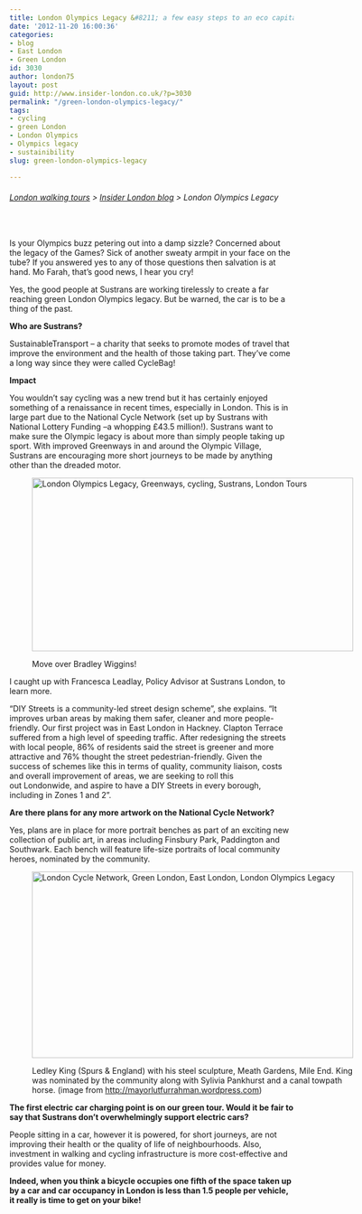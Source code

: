 ```yaml
---
title: London Olympics Legacy &#8211; a few easy steps to an eco capital
date: '2012-11-20 16:00:36'
categories:
- blog
- East London
- Green London
id: 3030
author: london75
layout: post
guid: http://www.insider-london.co.uk/?p=3030
permalink: "/green-london-olympics-legacy/"
tags:
- cycling
- green London
- London Olympics
- Olympics legacy
- sustainibility
slug: green-london-olympics-legacy

---
```

###### [London walking tours](http://http://www.insider-london.co.uk/ "London walking tours") > [Insider London blog](http://http://www.insider-london.co.uk/blog/ "Insider London blog") > London Olympics Legacy

&nbsp;

Is your Olympics buzz petering out into a damp sizzle? Concerned about the legacy of the Games? Sick of another sweaty armpit in your face on the tube? If you answered yes to any of those questions then salvation is at hand. Mo Farah, that’s good news, I hear you cry!

Yes, the good people at Sustrans are working tirelessly to create a far reaching green London Olympics legacy. But be warned, the car is to be a thing of the past.

**Who are Sustrans?**

SustainableTransport &#8211; a charity that seeks to promote modes of travel that improve the environment and the health of those taking part. They’ve come a long way since they were called CycleBag!

**Impact**

You wouldn’t say cycling was a new trend but it has certainly enjoyed something of a renaissance in recent times, especially in London. This is in large part due to the National Cycle Network (set up by Sustrans with National Lottery Funding –a whopping £43.5 million!). Sustrans want to make sure the Olympic legacy is about more than simply people taking up sport. With improved Greenways in and around the Olympic Village, Sustrans are encouraging more short journeys to be made by anything other than the dreaded motor.<figure id="attachment_3040" style="width: 569px" class="wp-caption alignnone">

[<img class="size-full wp-image-3040   " src="http://www.insider-london.co.uk/wp-content/uploads/2012/11/greenways.jpg" alt="London Olympics Legacy, Greenways, cycling, Sustrans, London Tours" width="569" height="307" />](http://www.insider-london.co.uk/wp-content/uploads/2012/11/greenways.jpg)<figcaption class="wp-caption-text">Move over Bradley Wiggins!</figcaption></figure> 

I caught up with Francesca Leadlay, Policy Advisor at Sustrans London, to learn more.

“DIY Streets is a community-led street design scheme”, she explains. “It improves urban areas by making them safer, cleaner and more people-friendly. Our first project was in East London in Hackney. Clapton Terrace suffered from a high level of speeding traffic. After redesigning the streets with local people, 86% of residents said the street is greener and more attractive and 76% thought the street pedestrian-friendly. Given the success of schemes like this in terms of quality, community liaison, costs and overall improvement of areas, we are seeking to roll this out Londonwide, and aspire to have a DIY Streets in every borough, including in Zones 1 and 2”.

**Are there plans for any more artwork on the National Cycle Network?**

Yes, plans are in place for more portrait benches as part of an exciting new collection of public art, in areas including Finsbury Park, Paddington and Southwark. Each bench will feature life-size portraits of local community heroes, nominated by the community.<figure id="attachment_3050" style="width: 569px" class="wp-caption alignnone">

[<img class="size-full wp-image-3050  " src="http://www.insider-london.co.uk/wp-content/uploads/2012/11/ledley-king2.jpg" alt="London Cycle Network, Green London, East London, London Olympics Legacy" width="569" height="330" />](http://www.insider-london.co.uk/wp-content/uploads/2012/11/ledley-king2.jpg)<figcaption class="wp-caption-text">Ledley King (Spurs & England) with his steel sculpture, Meath Gardens, Mile End. King was nominated by the community along with Sylivia Pankhurst and a canal towpath horse. (image from http://mayorlutfurrahman.wordpress.com)</figcaption></figure> 

**The first electric car charging point is on our green tour. Would it be fair to say that Sustrans don’t overwhelmingly support electric cars?**

People sitting in a car, however it is powered, for short journeys, are not improving their health or the quality of life of neighbourhoods. Also, investment in walking and cycling infrastructure is more cost-effective and provides value for money.

**Indeed, when you think a bicycle occupies one fifth of the space taken up by a car and car occupancy in London is less than 1.5 people per vehicle, it really is time to get on your bike!**

&nbsp;